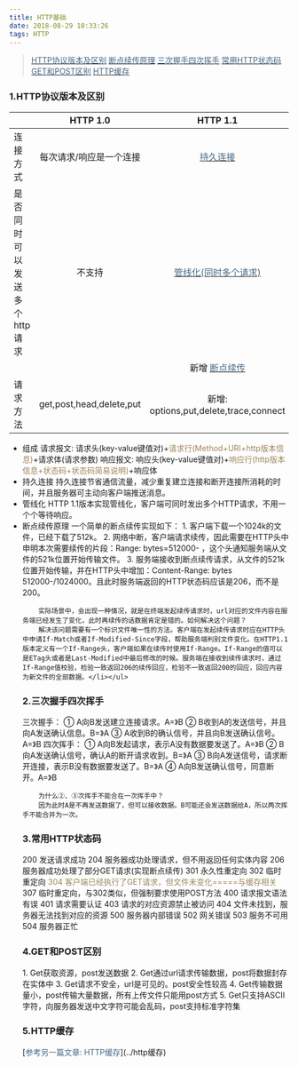 ```yaml
---
title: HTTP基础
date: 2018-08-29 10:33:26
tags: HTTP
---
```

> [<font color="#456782">HTTP协议版本及区别</font>](#bb)
  [<font color="#456782">断点续传原理</font>](#ddxc)
  [<font color="#456782">三次握手四次挥手</font>](#ss)
  [<font color="#456782">常用HTTP状态码</font>](#ztm)
  [<font color="#456782">GET和POST区别</font>](#gp)
  [<font color="#456782">HTTP缓存</font>](#hc)
  

<h3 id="bb">1.HTTP协议版本及区别</h3>

|  | HTTP 1.0 | HTTP 1.1 |
| :------ | :------: | :------: |
| 连接方式 | 每次请求/响应是一个连接 | [<font color="#456782">持久连接</font>](#cj) |
| 是否同时可以发送多个http请求 | 不支持 | [<font color="#456782">管线化(同时多个请求)</font>](#gxh) |
|  |  | 新增 [<font color="#456782">断点续传</font>](#ddxc) |
| 请求方法 | get,post,head,delete,put | 新增: options,put,delete,trace,connect |

<ul>
	<li>组成
	请求报文: 请求头(key-value键值对)+<font color="#9e845a">请求行(Method+URI+http版本信息)</font>+请求体(请求参数)
	响应报文: 响应头(key-value键值对)+<font color="#9e845a">响应行(http版本信息+状态码+状态码简易说明)</font>+响应体</li><li id="cj">持久连接  
	持久连接节省通信流量，减少重复建立连接和断开连接所消耗的时间，并且服务器可主动向客户端推送消息。</li><li id="gxh">管线化  
	HTTP 1.1版本实现管线化，客户端可同时发出多个HTTP请求，不用一个个等待响应。</li><li id="ddxc">断点续传原理  
		一个简单的断点续传实现如下：
		1. 客户端下载一个1024k的文件，已经下载了512k。
		2. 网络中断，客户端请求续传，因此需要在HTTP头中申明本次需要续传的片段：Range: bytes=512000- ，这个头通知服务端从文件的521k位置开始传输文件。
		3. 服务端接收到断点续传请求，从文件的521k位置开始传输，并在HTTP头中增加：Content-Range: bytes 512000-/1024000。且此时服务端返回的HTTP状态码应该是206，而不是200。

		实际场景中，会出现一种情况，就是在终端发起续传请求时，url对应的文件内容在服务端已经发生了变化，此时再续传的话数据肯定是错的。如何解决这个问题？
		解决该问题需要有一个标识文件唯一性的方法。客户端在发起续传请求时应在HTTP头中申请If-Match或者If-Modified-Since字段，帮助服务端判别文件变化。在HTTP1.1版本定义有一个If-Range头，客户端如果在续传时使用If-Range。If-Range的值可以是ETag头或者是Last-Modified中最后修改的时候。服务端在接收到续传请求时，通过If-Range值校验，检验一致返回206的续传回应，检验不一致返回200的回应，回应内容为新文件的全部数据。</li></ul>

<h3 id="ss">2.三次握手四次挥手</h3>三次握手：
		① A向B发送建立连接请求。A=》B
		② B收到A的发送信号，并且向A发送确认信息。B=》A
		③ A收到B的确认信号，并且向B发送确认信号。A=》B
		四次挥手：
		① A向B发起请求，表示A没有数据要发送了。A=》B
		② B向A发送确认信号，确认A的断开请求收到。B=》A
		③ B向A发送信号，请求断开连接，表示B没有数据要发送了。B=》A
		④ A向B发送确认信号，同意断开。A=》B

		为什么②、③次挥手不能合在一次挥手中？
		因为此时A是不再发送数据了，但可以接收数据。B可能还会发送数据给A，所以两次挥手不能合并为一次。

<h3 id="ztm">3.常用HTTP状态码</h3>200 发送请求成功
		204 服务器成功处理请求，但不用返回任何实体内容
		206 服务器成功处理了部分GET请求(实现断点续传)
		301 永久性重定向
		302 临时重定向
		<font color="#9e845a">304 客户端已经执行了GET请求，但文件未变化=====与缓存相关</font>
		307 临时重定向，与302类似，但强制要求使用POST方法
		400 请求报文语法有误
		401 请求需要认证
		403 请求的对应资源禁止被访问
		404 文件未找到，服务器无法找到对应的资源
		500 服务器内部错误
		502 网关错误
		503 服务不可用
		504 服务器正忙

<h3 id="gp">4.GET和POST区别</h3>1. Get获取资源，post发送数据
2. Get通过url请求传输数据，post将数据封存在实体中
3. Get请求不安全，url是可见的。post安全性较高
4. Get传输数据量小，post传输大量数据，所有上传文件只能用post方式
5. Get只支持ASCII字符，向服务器发送中文字符可能会乱码，post支持标准字符集

<h3 id="hc">5.HTTP缓存</h3>[<font color="#456782">参考另一篇文章: HTTP缓存</font>](../http缓存)


